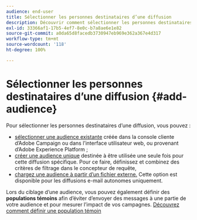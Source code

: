 ```yaml
---
audience: end-user
title: Sélectionner les personnes destinataires d’une diffusion
description: Découvrir comment sélectionner les personnes destinataires de vos diffusions
exl-id: 33366af1-17b5-4ef7-8e0c-b7a8ae6e1e82
source-git-commit: a0da65d8facedb3730947eb969e362a367e4d317
workflow-type: tm+mt
source-wordcount: '118'
ht-degree: 100%

---
```


# Sélectionner les personnes destinataires d’une diffusion {#add-audience}

Pour sélectionner les personnes destinataires d’une diffusion, vous pouvez :

* [sélectionner une audience existante](add-audience.md) créée dans la console cliente d’Adobe Campaign ou dans l’interface utilisateur web, ou provenant d’Adobe Experience Platform ;
* [créer une audience unique](one-time-audience.md) destinée à être utilisée une seule fois pour cette diffusion spécifique. Pour ce faire, définissez et combinez des critères de filtrage dans le concepteur de requête,
* [chargez une audience à partir d’un fichier externe.](file-audience.md) Cette option est disponible pour les diffusions e-mail autonomes uniquement.

Lors du ciblage d’une audience, vous pouvez également définir des **populations témoins** afin d’éviter d’envoyer des messages à une partie de votre audience et pour mesurer l’impact de vos campagnes. [Découvrez comment définir une population témoin](control-group.md)

